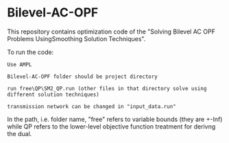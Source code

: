 # Bilevel-AC-OPF

This repository contains optimization code of the "Solving Bilevel AC OPF Problems UsingSmoothing Solution Techniques".

To run the code:

	Use AMPL
	
	Bilevel-AC-OPF folder should be project directory
	
	run free\QP\SM2_QP.run (other files in that directory solve using different solution techniques)
	
	transmission network can be changed in "input_data.run"
	
In the path, i.e. folder name, "free" refers to variable bounds (they are +-Inf) while QP refers to the lower-level objective function treatment for derivng the dual.